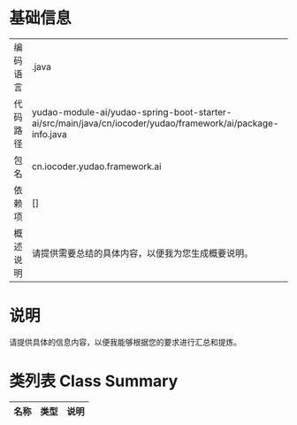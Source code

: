 # 基础信息

|      |      |
|------|------|
| 编码语言 | .java |
| 代码路径 | yudao-module-ai/yudao-spring-boot-starter-ai/src/main/java/cn/iocoder/yudao/framework/ai/package-info.java |
| 包名 | cn.iocoder.yudao.framework.ai |
| 依赖项 | [] |
| 概述说明 | 请提供需要总结的具体内容，以便我为您生成概要说明。 |

# 说明

请提供具体的信息内容，以便我能够根据您的要求进行汇总和提炼。

# 类列表 Class Summary

| 名称   | 类型  | 说明 |
|-------|------|-------------|




